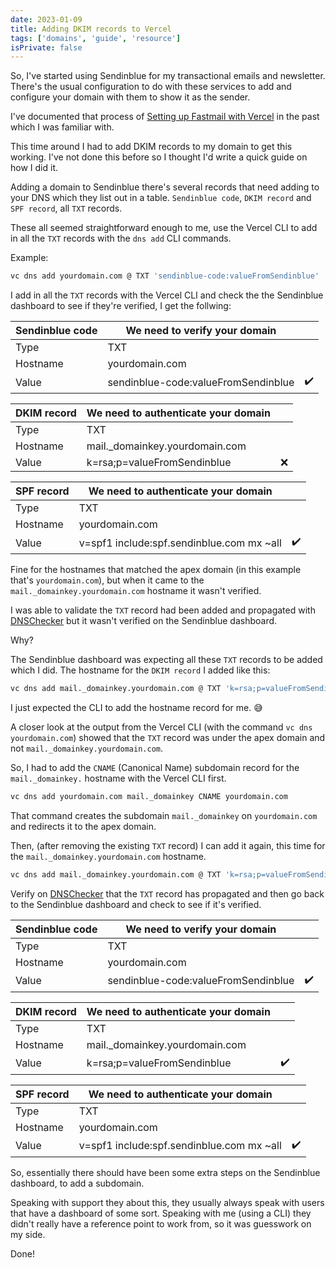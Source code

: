 ```yaml
---
date: 2023-01-09
title: Adding DKIM records to Vercel
tags: ['domains', 'guide', 'resource']
isPrivate: false
---
```


So, I've started using Sendinblue for my transactional emails and
newsletter. There's the usual configuration to do with these services
to add and configure your domain with them to show it as the sender.

I've documented that process of [Setting up Fastmail with Vercel] in
the past which I was familiar with.

This time around I had to add DKIM records to my domain to get this
working. I've not done this before so I thought I'd write a quick
guide on how I did it.

Adding a domain to Sendinblue there's several records that need adding
to your DNS which they list out in a table. `Sendinblue code`,
`DKIM record` and `SPF record`, all `TXT` records.

These all seemed straightforward enough to me, use the Vercel CLI to
add in all the `TXT` records with the `dns add` CLI commands.

Example:

```bash
vc dns add yourdomain.com @ TXT 'sendinblue-code:valueFromSendinblue'
```

I add in all the `TXT` records with the Vercel CLI and check the the
Sendinblue dashboard to see if they're verified, I get the follwing:

| Sendinblue code | We need to verify your domain       |     |
| --------------- | ----------------------------------- | --- |
| Type            | TXT                                 |
| Hostname        | yourdomain.com                      |
| Value           | sendinblue-code:valueFromSendinblue | ✔️  |

| DKIM record | We need to authenticate your domain |     |
| ----------- | ----------------------------------- | --- |
| Type        | TXT                                 |
| Hostname    | mail.\_domainkey.yourdomain.com     |
| Value       | k=rsa;p=valueFromSendinblue         | ❌  |

| SPF record | We need to authenticate your domain       |     |
| ---------- | ----------------------------------------- | --- |
| Type       | TXT                                       |
| Hostname   | yourdomain.com                            |
| Value      | v=spf1 include:spf.sendinblue.com mx ~all | ✔️  |

Fine for the hostnames that matched the apex domain (in this example
that's `yourdomain.com`), but when it came to the
`mail._domainkey.yourdomain.com` hostname it wasn't verified.

I was able to validate the `TXT` record had been added and propagated
with [DNSChecker] but it wasn't verified on the Sendinblue dashboard.

Why?

The Sendinblue dashboard was expecting all these `TXT` records to be
added which I did. The hostname for the `DKIM record` I added like
this:

```bash
vc dns add mail._domainkey.yourdomain.com @ TXT 'k=rsa;p=valueFromSendinblue'
```

I just expected the CLI to add the hostname record for me. 😅

A closer look at the output from the Vercel CLI (with the command
`vc dns yourdomain.com`) showed that the `TXT` record was under the
apex domain and not `mail._domainkey.yourdomain.com`.

So, I had to add the `CNAME` (Canonical Name) subdomain record for the
`mail._domainkey.` hostname with the Vercel CLI first.

```bash
vc dns add yourdomain.com mail._domainkey CNAME yourdomain.com
```

That command creates the subdomain `mail._domainkey` on
`yourdomain.com` and redirects it to the apex domain.

Then, (after removing the existing `TXT` record) I can add it again,
this time for the `mail._domainkey.yourdomain.com` hostname.

```bash
vc dns add mail._domainkey.yourdomain.com @ TXT 'k=rsa;p=valueFromSendinblue'
```

Verify on [DNSChecker] that the `TXT` record has propagated and then
go back to the Sendinblue dashboard and check to see if it's verified.

| Sendinblue code | We need to verify your domain       |     |
| --------------- | ----------------------------------- | --- |
| Type            | TXT                                 |
| Hostname        | yourdomain.com                      |
| Value           | sendinblue-code:valueFromSendinblue | ✔️  |

| DKIM record | We need to authenticate your domain |     |
| ----------- | ----------------------------------- | --- |
| Type        | TXT                                 |
| Hostname    | mail.\_domainkey.yourdomain.com     |
| Value       | k=rsa;p=valueFromSendinblue         | ✔️  |

| SPF record | We need to authenticate your domain       |     |
| ---------- | ----------------------------------------- | --- |
| Type       | TXT                                       |
| Hostname   | yourdomain.com                            |
| Value      | v=spf1 include:spf.sendinblue.com mx ~all | ✔️  |

So, essentially there should have been some extra steps on the
Sendinblue dashboard, to add a subdomain.

Speaking with support they about this, they usually always speak with
users that have a dashboard of some sort. Speaking with me (using a
CLI) they didn't really have a reference point to work from, so it was
guesswork on my side.

Done!

<!-- Links -->

[setting up fastmail with vercel]:
  http://localhost:5174/posts/setting-up-fastmail-with-vercel
[dnschecker]: https://dnschecker.org/
